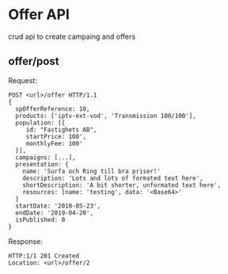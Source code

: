 # Offer API

crud api to create campaing and offers

## offer/post

Request:
```http
POST <url>/offer HTTP/1.1
{
  spOfferReference: 10,
  products: ['iptv-ext-vod', 'Transmission 100/100'],
  population: [{
     id: "Fastighets AB",
     startPrice: 100',
     monthlyFee: 100'
  }],
  campaigns: [...],
  presentation: {
    name: 'Surfa och Ring till bra priser!'
    description: 'Lots and lots of formated text here',
    shortDescription: 'A bit shorter, unformated text here',
    resources: [name: 'testing', data: '<Base64>'
  }
  startDate: '2018-05-23',
  endDate: '2019-04-20',
  isPublished: 0
}
```

Response:
```http
HTTP:1/1 201 Created
Location: <url>/offer/2
```
